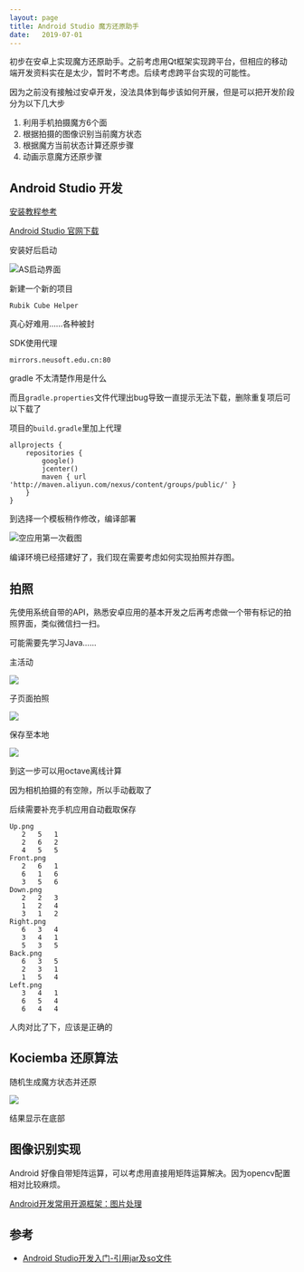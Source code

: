 ```yaml
---
layout: page
title: Android Studio 魔方还原助手
date:   2019-07-01
---
```


初步在安卓上实现魔方还原助手。之前考虑用Qt框架实现跨平台，但相应的移动端开发资料实在是太少，暂时不考虑。后续考虑跨平台实现的可能性。

因为之前没有接触过安卓开发，没法具体到每步该如何开展，但是可以把开发阶段分为以下几大步

1. 利用手机拍摄魔方6个面
2. 根据拍摄的图像识别当前魔方状态
3. 根据魔方当前状态计算还原步骤
4. 动画示意魔方还原步骤

## Android Studio 开发

[安装教程参考](http://www.runoob.com/w3cnote/android-tutorial-android-studio.html)

[Android Studio 官网下载](https://developer.android.google.cn/studio)

安装好后启动

![AS启动界面](../pic/android_studio_start.png)

新建一个新的项目

`Rubik Cube Helper`

真心好难用……各种被封

SDK使用代理

`mirrors.neusoft.edu.cn:80`

gradle 不太清楚作用是什么

而且`gradle.properties`文件代理出bug导致一直提示无法下载，删除重复项后可以下载了

项目的`build.gradle`里加上代理

```
allprojects {
    repositories {
        google()
        jcenter()
        maven { url 'http://maven.aliyun.com/nexus/content/groups/public/' }
    }
}
```

到选择一个模板稍作修改，编译部署

![空应用第一次截图](../pic/first_android_demo_screenshot.png)

编译环境已经搭建好了，我们现在需要考虑如何实现拍照并存图。

## 拍照

先使用系统自带的API，熟悉安卓应用的基本开发之后再考虑做一个带有标记的拍照界面，类似微信扫一扫。

可能需要先学习Java……

主活动

![](..\pic\android_rubik_cube_helper\Home.png)

子页面拍照

![](..\pic\android_rubik_cube_helper\up_pic.png)

保存至本地

![](..\pic\android_rubik_cube_helper\local_pic.png)

到这一步可以用octave离线计算

因为相机拍摄的有空隙，所以手动截取了

后续需要补充手机应用自动截取保存

```
Up.png
   2   5   1
   2   6   2
   4   5   5
Front.png
   2   6   1
   6   1   6
   3   5   6
Down.png
   2   2   3
   1   2   4
   3   1   2
Right.png
   6   3   4
   3   4   1
   5   3   5
Back.png
   6   3   5
   2   3   1
   1   5   4
Left.png
   3   4   1
   6   5   4
   6   4   4
```
人肉对比了下，应该是正确的

## Kociemba 还原算法

随机生成魔方状态并还原

![](../pic/android_rubik_cube_helper/random_state_kociemba_solution.png)

结果显示在底部

## 图像识别实现

Android 好像自带矩阵运算，可以考虑用直接用矩阵运算解决。因为opencv配置相对比较麻烦。

[Android开发常用开源框架：图片处理](https://blog.csdn.net/axi295309066/article/details/56984137)



## 参考

- [Android Studio开发入门-引用jar及so文件](https://www.cnblogs.com/xrwang/p/AndroidStudioImportJarAndSoLibrary.html)

